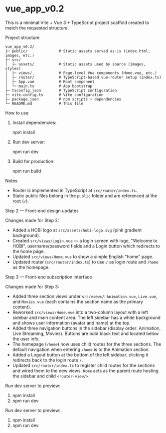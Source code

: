 # vue_app_v0.2

This is a minimal Vite + Vue 3 + TypeScript project scaffold created to match the requested structure.

Project structure

```
vue_app_v0.2/
├─ public/              # Static assets served as-is (index.html, images, etc.)
├─ src/
│  ├─ assets/           # Static assets used by source (images, styles)
│  ├─ views/            # Page-level Vue components (Home.vue, etc.)
│  ├─ router/           # TypeScript-based vue-router setup (index.ts)
│  ├─ App.vue           # Root component
│  └─ main.ts           # App bootstrap
├─ tsconfig.json        # TypeScript configuration
├─ vite.config.ts       # Vite configuration
├─ package.json         # npm scripts + dependencies
└─ README.md            # This file
```

How to use

1. Install dependencies:

   npm install

2. Run dev server:

   npm run dev

3. Build for production:

   npm run build

Notes

- Router is implemented in TypeScript at `src/router/index.ts`.
- Static public files belong in the `public` folder and are referenced at the root (`/`).

Step 2 — Front-end design updates

Changes made for Step 2:

- Added a HOBI logo at `src/assets/hobi-logo.svg` (pink gradient background).
- Created `src/views/Login.vue` — a login screen with logo, "Welcome to HOBI", username/password fields and a Login button which redirects to the home page.
- Updated `src/views/Home.vue` to show a simple English "home" page.
- Updated router (`src/router/index.ts`) to use `/` as login route and `/home` as the homepage.

Step 3 — Front-end subscription interface

Changes made for Step 3:

- Added three section views under `src/views/`: `Animation.vue`, `Live.vue`, and `Movies.vue` (each contains the section name as the primary content).
- Reworked `src/views/Home.vue` into a two-column layout with a left sidebar and main content area. The left sidebar has a white background and shows user information (avatar and name) at the top.
- Added three navigation buttons in the sidebar (display order: Animation, Live Streaming, Movies). Buttons are bold black text and located below the user info.
- The homepage (`/home`) now uses child routes for the three sections. The default navigation when entering `/home` is to the Animation section.
- Added a Logout button at the bottom of the left sidebar; clicking it redirects back to the login route `/`.
- Updated `src/router/index.ts` to register child routes for the sections and wired them to the new views. `Home` acts as the parent route hosting the sidebar and child `<router-view/>`.

Run dev server to preview:

1. npm install
2. npm run dev

Run dev server to preview:

1. npm install
2. npm run dev

